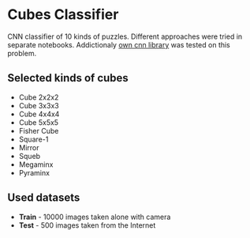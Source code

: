 # Cubes Classifier

CNN classifier of 10 kinds of puzzles. Different approaches were tried in separate notebooks. Addictionaly [own cnn library](https://github.com/klima7/CNN-From-Scratch) was tested on this problem.

## Selected kinds of cubes
- Cube 2x2x2
- Cube 3x3x3
- Cube 4x4x4
- Cube 5x5x5
- Fisher Cube
- Square-1
- Mirror
- Squeb
- Megaminx
- Pyraminx

## Used datasets
- **Train** - 10000 images taken alone with camera
- **Test** - 500 images taken from the Internet
